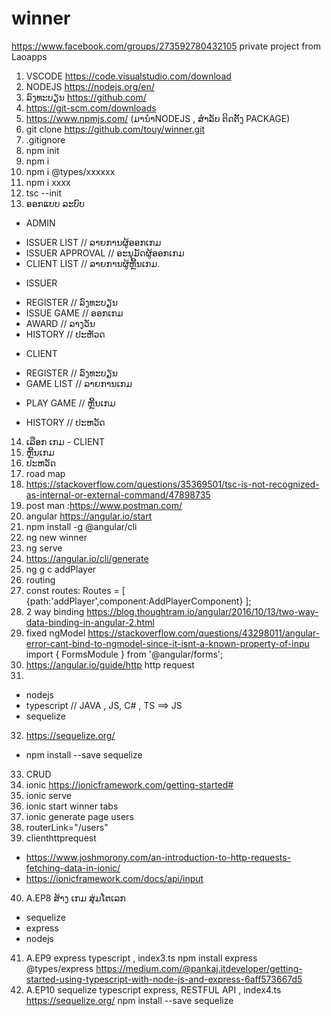 # winner
https://www.facebook.com/groups/273592780432105
private project from Laoapps
1.	VSCODE https://code.visualstudio.com/download
2.	NODEJS https://nodejs.org/en/
3.	ລົງທະບຽນ https://github.com/
4.	https://git-scm.com/downloads
5.	https://www.npmjs.com/ (ມານຳNODEJS , ສຳລັບ ຕິດຕັ້ງ PACKAGE)
6. git clone https://github.com/touy/winner.git
7. .gitignore
8. npm init
9. npm i 
10. npm i @types/xxxxxx
11. npm i xxxx
12. tsc --init
13. ອອກແບບ ລະບົບ
- ADMIN
+ ISSUER LIST // ລາຍການຜູ້ອອກເກມ
+ ISSUER APPROVAL //  ອະນຸມັດຜູ້ອອກເກມ
+ CLIENT LIST // ລາຍການຜູ້ຫຼີ້ນເກມ.
- ISSUER
+ REGISTER // ລົງທະບຽນ
+ ISSUE GAME // ອອກເກມ
+ AWARD // ລາງວັນ
+ HISTORY // ປະຫັວດ
- CLIENT
+ REGISTER // ລົງທະບຽນ
+ GAME LIST // ລາຍການເກມ
* PLAY GAME // ຫຼີ້ນເກມ
+ HISTORY // ປະຫວັດ
14. ເລືອກ ເກມ - CLIENT
15. ຫຼີ້ນເກມ
16. ປະຫວັດ
17. road map
18. https://stackoverflow.com/questions/35369501/tsc-is-not-recognized-as-internal-or-external-command/47898735
19. post man :https://www.postman.com/
20. angular https://angular.io/start
21. npm install -g @angular/cli
22. ng new winner
23. ng serve
24. https://angular.io/cli/generate
25. ng g c addPlayer
26. routing
27. const routes: Routes = [
  {path:'addPlayer',component:AddPlayerComponent}
];
28. 2 way binding https://blog.thoughtram.io/angular/2016/10/13/two-way-data-binding-in-angular-2.html
29. fixed ngModel https://stackoverflow.com/questions/43298011/angular-error-cant-bind-to-ngmodel-since-it-isnt-a-known-property-of-inpu
import { FormsModule } from '@angular/forms';
30. https://angular.io/guide/http
http request
31. 
- nodejs
- typescript // JAVA , JS, C# , TS ==> JS
- sequelize
32. https://sequelize.org/
-  npm install --save sequelize
33. CRUD
34. ionic https://ionicframework.com/getting-started#
35. ionic serve
36. ionic start winner tabs
37. ionic generate page users
38. routerLink="/users"
39. clienthttprequest
- https://www.joshmorony.com/an-introduction-to-http-requests-fetching-data-in-ionic/
- https://ionicframework.com/docs/api/input
40. A.EP8 ສ້າງ ເກມ ສຸ່ມໂຕເລກ
- sequelize
- express
- nodejs
41. A.EP9 express typescript , index3.ts
npm install express @types/express
https://medium.com/@pankaj.itdeveloper/getting-started-using-typescript-with-node-js-and-express-6aff573667d5
42. A.EP10 sequelize typescript express, RESTFUL API , index4.ts
https://sequelize.org/
npm install --save sequelize
